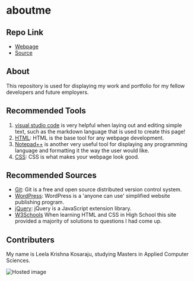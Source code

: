 # aboutme

## Repo Link
- [Webpage](https://github.com/Leelakrishna0981/aboutme/blob/master/README.md)
- [Source](https://leelakrishna0981.github.io/aboutme/)

## About
This repository is used for displaying my work and portfolio for my fellow developers and future employers.

## Recommended Tools
1. [visual studio code](https://code.visualstudio.com/download) is very helpful when laying out and editing simple text, such as the markdown language that is used to create this page!
1. [HTML](https://www.w3schools.com/html/ "w3school HTML Tutorial"): HTML is the base tool for any webpage development.
1. [Notepad++](https://notepad-plus-plus.org/download/v7.6.2.html) is another very useful tool for displaying any programming language and formatting it the way the user would like.
1. [CSS](https://www.w3schools.com/html/html_css.asp/ "w3school CSS"): CSS is what makes your webpage look good.

## Recommended Sources
- [Git](https://git-scm.com/ "Git - homepage"): Git is a free and open source distributed version control system.
- [WordPress](https://wordpress.com/ "WordPress - homepage"): WordPress is a 'anyone can use' simplified website publishing program.
- [jQuery](https://jquery.com/ "jQuery - homepage"): jQuery is a JavaScript extension library.
- [W3Schools](https://www.w3schools.com/ "W3Schools HTML") When learning HTML and CSS in High School this site provided a majority of solutions to questions I had come up.

## Contributers
My name is Leela Krishna Kosaraju, studying Masters in Applied Computer Sciences.

![Hosted image](https://webuyanybike.com/assets/images/bikes/Yamaha%20R6%20-%20webuyanybike%20-%20we%20buy%20any%20bike%20-%20sell%20motorbike%20-%20sell%20my%20bike.jpg)
